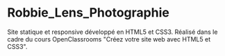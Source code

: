 # Robbie_Lens_Photographie
Site statique et responsive développé en HTML5 et CSS3. Réalisé dans le cadre du cours OpenClassrooms "Créez votre site web avec HTML5 et CSS3".
